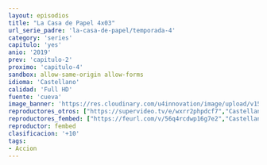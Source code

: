```yaml
---
layout: episodios
title: "La Casa de Papel 4x03"
url_serie_padre: 'la-casa-de-papel/temporada-4'
category: 'series'
capitulo: 'yes'
anio: '2019'
prev: 'capitulo-2'
proximo: 'capitulo-4'
sandbox: allow-same-origin allow-forms
idioma: 'Castellano'
calidad: 'Full HD'
fuente: 'cueva'
image_banner: 'https://res.cloudinary.com/u4innovation/image/upload/v1563567323/casa3-banner-min_yqqryd.jpg'
reproductores_otros: ["https://supervideo.tv/e/wxrr2phpdcf7","Castellano","https://api.cuevana3.io/stream/index.php?file=ek5lbm9xYWNrS0xYMTZLa2xNbkdvY3ZTb3BtZng4TGp6ZFpobGFMUGtOelcwcUZmbWRIVzRkakVuS0JnbEplcG1KUnNZSlRTMGViVTBxZGdsdEhPb3J1OGxaZGpyWmZhMUpacFlLRFNsWmJheEorYmw5R2wyTmZIbUd4a2w1bW9uWmRzWW1TVm9PUFQxcWVScDl2UjJLSFdtS1NjeHc9PQ","Castellano","https://gdriveplayer.me/embed2.php?link=cz0%252B%252FTpLaY9mdeydsWtGxQIi55uMZ7z0TludZrfCYa1jcHaxxShplEZry2q4RtUnMLkAbgBKIHNwbhmVxyR8%252FnLJBfeopS2A6AqoO4pObMsFpwN8X82FgJ2M0EQWq9XuF%252FKJ1nnzxt7z8DAi2VXm%252FsuU2CS%252FqQJRohUB92YMPPRzUdl57bc7LkmDPQlVD7lj%252BpM6H3MgsioHqHeO24U9uu","Castellano","https://mstream.space/x26vdlr2nskb","Castellano"]
reproductores_fembed: ["https://feurl.com/v/56q4rcdwp16g7e2","Castellano"]
reproductor: fembed
clasificacion: '+10'
tags:
- Accion
---
```












